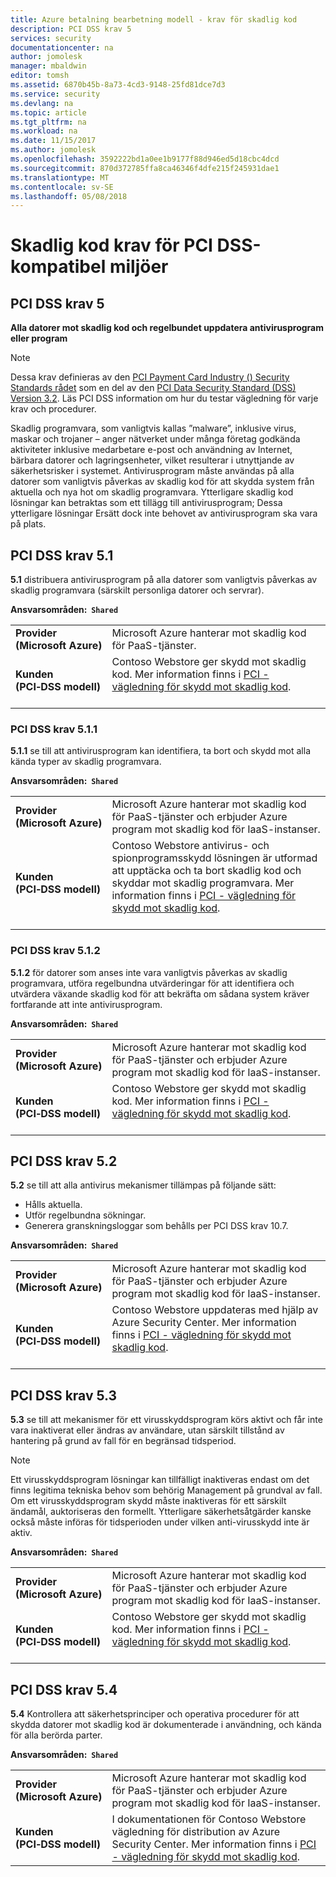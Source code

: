 ```yaml
---
title: Azure betalning bearbetning modell - krav för skadlig kod
description: PCI DSS krav 5
services: security
documentationcenter: na
author: jomolesk
manager: mbaldwin
editor: tomsh
ms.assetid: 6870b45b-8a73-4cd3-9148-25fd81dce7d3
ms.service: security
ms.devlang: na
ms.topic: article
ms.tgt_pltfrm: na
ms.workload: na
ms.date: 11/15/2017
ms.author: jomolesk
ms.openlocfilehash: 3592222bd1a0ee1b9177f88d946ed5d18cbc4dcd
ms.sourcegitcommit: 870d372785ffa8ca46346f4dfe215f245931dae1
ms.translationtype: MT
ms.contentlocale: sv-SE
ms.lasthandoff: 05/08/2018
---
```

# <a name="malware-requirements-for-pci-dss-compliant-environments"></a>Skadlig kod krav för PCI DSS-kompatibel miljöer 
## <a name="pci-dss-requirement-5"></a>PCI DSS krav 5

**Alla datorer mot skadlig kod och regelbundet uppdatera antivirusprogram eller program**  

> [!NOTE]
> Dessa krav definieras av den [PCI Payment Card Industry () Security Standards rådet](https://www.pcisecuritystandards.org/pci_security/) som en del av den [PCI Data Security Standard (DSS) Version 3.2](https://www.pcisecuritystandards.org/document_library?category=pcidss&document=pci_dss). Läs PCI DSS information om hur du testar vägledning för varje krav och procedurer.

Skadlig programvara, som vanligtvis kallas ”malware”, inklusive virus, maskar och trojaner – anger nätverket under många företag godkända aktiviteter inklusive medarbetare e-post och användning av Internet, bärbara datorer och lagringsenheter, vilket resulterar i utnyttjande av säkerhetsrisker i systemet. Antivirusprogram måste användas på alla datorer som vanligtvis påverkas av skadlig kod för att skydda system från aktuella och nya hot om skadlig programvara. Ytterligare skadlig kod lösningar kan betraktas som ett tillägg till antivirusprogram; Dessa ytterligare lösningar Ersätt dock inte behovet av antivirusprogram ska vara på plats.

## <a name="pci-dss-requirement-51"></a>PCI DSS krav 5.1

**5.1** distribuera antivirusprogram på alla datorer som vanligtvis påverkas av skadlig programvara (särskilt personliga datorer och servrar).

**Ansvarsområden:&nbsp;&nbsp;`Shared`**

|||
|---|---|
| **Provider<br />(Microsoft&nbsp;Azure)** | Microsoft Azure hanterar mot skadlig kod för PaaS-tjänster. |
| **Kunden<br />(PCI&#8209;DSS&nbsp;modell)** | Contoso Webstore ger skydd mot skadlig kod. Mer information finns i [PCI - vägledning för skydd mot skadlig kod](payment-processing-blueprint.md#security-and-malware-protection).<br /><br />|



### <a name="pci-dss-requirement-511"></a>PCI DSS krav 5.1.1

**5.1.1** se till att antivirusprogram kan identifiera, ta bort och skydd mot alla kända typer av skadlig programvara.

**Ansvarsområden:&nbsp;&nbsp;`Shared`**

|||
|---|---|
| **Provider<br />(Microsoft&nbsp;Azure)** | Microsoft Azure hanterar mot skadlig kod för PaaS-tjänster och erbjuder Azure program mot skadlig kod för IaaS-instanser. |
| **Kunden<br />(PCI&#8209;DSS&nbsp;modell)** | Contoso Webstore antivirus- och spionprogramsskydd lösningen är utformad att upptäcka och ta bort skadlig kod och skyddar mot skadlig programvara. Mer information finns i [PCI - vägledning för skydd mot skadlig kod](payment-processing-blueprint.md#security-and-malware-protection).<br /><br />|



### <a name="pci-dss-requirement-512"></a>PCI DSS krav 5.1.2

**5.1.2** för datorer som anses inte vara vanligtvis påverkas av skadlig programvara, utföra regelbundna utvärderingar för att identifiera och utvärdera växande skadlig kod för att bekräfta om sådana system kräver fortfarande att inte antivirusprogram.

**Ansvarsområden:&nbsp;&nbsp;`Shared`**

|||
|---|---|
| **Provider<br />(Microsoft&nbsp;Azure)** | Microsoft Azure hanterar mot skadlig kod för PaaS-tjänster och erbjuder Azure program mot skadlig kod för IaaS-instanser. |
| **Kunden<br />(PCI&#8209;DSS&nbsp;modell)** | Contoso Webstore ger skydd mot skadlig kod. Mer information finns i [PCI - vägledning för skydd mot skadlig kod](payment-processing-blueprint.md#security-and-malware-protection).<br /><br />|



## <a name="pci-dss-requirement-52"></a>PCI DSS krav 5.2

**5.2** se till att alla antivirus mekanismer tillämpas på följande sätt:
- Hålls aktuella.
- Utför regelbundna sökningar.
- Generera granskningsloggar som behålls per PCI DSS krav 10.7.

**Ansvarsområden:&nbsp;&nbsp;`Shared`**

|||
|---|---|
| **Provider<br />(Microsoft&nbsp;Azure)** | Microsoft Azure hanterar mot skadlig kod för PaaS-tjänster och erbjuder Azure program mot skadlig kod för IaaS-instanser. |
| **Kunden<br />(PCI&#8209;DSS&nbsp;modell)** | Contoso Webstore uppdateras med hjälp av Azure Security Center. Mer information finns i [PCI - vägledning för skydd mot skadlig kod](payment-processing-blueprint.md#security-and-malware-protection).<br /><br />|



## <a name="pci-dss-requirement-53"></a>PCI DSS krav 5.3

**5.3** se till att mekanismer för ett virusskyddsprogram körs aktivt och får inte vara inaktiverat eller ändras av användare, utan särskilt tillstånd av hantering på grund av fall för en begränsad tidsperiod. 

> [!NOTE]
> Ett virusskyddsprogram lösningar kan tillfälligt inaktiveras endast om det finns legitima tekniska behov som behörig Management på grundval av fall. Om ett virusskyddsprogram skydd måste inaktiveras för ett särskilt ändamål, auktoriseras den formellt. Ytterligare säkerhetsåtgärder kanske också måste införas för tidsperioden under vilken anti-virusskydd inte är aktiv.

**Ansvarsområden:&nbsp;&nbsp;`Shared`**

|||
|---|---|
| **Provider<br />(Microsoft&nbsp;Azure)** | Microsoft Azure hanterar mot skadlig kod för PaaS-tjänster och erbjuder Azure program mot skadlig kod för IaaS-instanser. |
| **Kunden<br />(PCI&#8209;DSS&nbsp;modell)** | Contoso Webstore ger skydd mot skadlig kod. Mer information finns i [PCI - vägledning för skydd mot skadlig kod](payment-processing-blueprint.md#security-and-malware-protection).<br /><br />|



## <a name="pci-dss-requirement-54"></a>PCI DSS krav 5.4

**5.4** Kontrollera att säkerhetsprinciper och operativa procedurer för att skydda datorer mot skadlig kod är dokumenterade i användning, och kända för alla berörda parter.

**Ansvarsområden:&nbsp;&nbsp;`Shared`**

|||
|---|---|
| **Provider<br />(Microsoft&nbsp;Azure)** | Microsoft Azure hanterar mot skadlig kod för PaaS-tjänster och erbjuder Azure program mot skadlig kod för IaaS-instanser. |
| **Kunden<br />(PCI&#8209;DSS&nbsp;modell)** | I dokumentationen för Contoso Webstore vägledning för distribution av Azure Security Center. Mer information finns i [PCI - vägledning för skydd mot skadlig kod](payment-processing-blueprint.md#security-and-malware-protection).|




